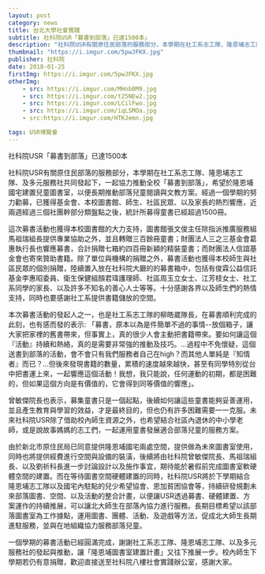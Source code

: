 ```yaml
---
layout: post
category: news
title: 台北大學社會實踐
subtitle: 社科院USR「募書到部落」已達1500本」
description: "社科院USR有關原住民部落的服務部分，本學期在社工系志工隊、隆恩埔志工隊、及多元服務社共同發起下，一起協力推動全校「募書到部落」..."
thumbnail: "https://i.imgur.com/5pwJFKX.jpg"
publisher: 社科院
date: 2018-01-25
firstImg: https://i.imgur.com/5pwJFKX.jpg
otherImg:
    - src: https://i.imgur.com/MHnb0M9.jpg
    - src: https://i.imgur.com/t25NEw2.jpg
    - src: https://i.imgur.com/LCilFwo.jpg
    - src: https://i.imgur.com/iqLSMOa.jpg
    - src:https://i.imgur.com/HTKJemn.jpg

tags: USR博覽會
---
```


社科院USR「募書到部落」已達1500本

社科院USR有關原住民部落的服務部分，本學期在社工系志工隊、隆恩埔志工隊、及多元服務社共同發起下，一起協力推動全校「募書到部落」，希望於隆恩埔國宅建置兒童圖書室，以便長期推動部落兒童閱讀與文教方案。經過一個學期的努力勸募，已獲得基金會、本校圖書館、師生、社區民眾、以及家長的熱烈響應，近兩週經過三個社團幹部分類盤點之後，統計所募得童書已經超過1500冊。

這次募書活動也獲得本校圖書館的大力支持，圖書館張文俊主任除指派推廣服務組馬祖瑞組長提供專業協助之外，並且轉贈三百餘冊童書；財團法人三之三基金會葛惠執行長也響應募書，合計捐贈七箱約四百冊新穎的精裝童書；而財團法人信誼基金會也寄來贊助書籍。除了單位與機構的捐贈之外，募書活動也獲得本校師生與社區民眾的個別捐贈，陸續置入放在社科院大廳的的募書箱中，包括有俊霖公益信託基金李惠昭委員、衛生保健組顏君瑋護理師、社區周玉立女士、江芳枝女士、社工系同學的家長、以及許多不知名的善心人士等等。十分感謝各界以及師生們的熱情支持，同時也要感謝社工系提供書籍儲放的空間。

本次募書活動的發起人之一，也是社工系志工隊的柳皓崴隊長，在募書順利完成的此刻，也有感而發的表示: 「募書，原本以為是件簡單不過的事情--放個箱子，讓大家把家裡的舊書帶來，但事實上，真的很少人會主動把書籍帶來。要如何讓這個『活動』持續和熱絡，真的是需要非常強的推動及技巧。…過程中不免懷疑，這個送書到部落的活動，會不會只有我們服務者自己在high？而其他人單純是『知情者』而已？…但後來發現書籍的數量，累積的速度越來越快，甚至有同學特別從台中把書運上來，一起響應這個活動！我想，我只能說，任何運動的初期，都是困難的，但如果這個方向是有價值的，它會得到同等價值的響應」。

曾敏傑院長也表示，募集童書只是一個起點，後續如何讓這些童書能夠妥善運用，並且產生教育與學習的效益，才是最終目的，但也仍有許多困難需要一一克服。未來社科院USR除了借助校內師生資源之外，也希望結合社區內退休的中小學老師，或是說故事媽媽的志工們，一起運用童書發展適合部落兒童的服務方案。

由於新北市原住民局已同意提供隆恩埔國宅兩處空間，提供做為未來圖書室使用，同時也將提供經費進行空間與設備的裝潢，後續將由社科院曾敏傑院長、馬祖瑞組長、以及劉祈科長進一步討論設計以及施作事宜，期待能於暑假前完成圖書室軟硬體空間的建置。而在等待圖書空間硬體建置的同時，社科院USR將於下學期結合隆恩埔志工隊以及國宅內駐點的兒少希望協會、恩加貧困協會等，持續研發規劃未來部落圖書、空間、以及活動的整合計畫，以便讓USR透過募書、硬體建置、方案運作的持續推展，可以讓北大師生在部落內協力進行服務。長期目標希望以該部落圖書室為工作據點，運用圖書、團體、活動、及遊戲等方法，促成北大師生長期進駐服務，並與在地組織協力服務部落兒童。

一個學期的募書活動已經圓滿完成，謝謝社工系志工隊、隆恩埔志工隊、以及多元服務社的發起與推動，讓「隆恩埔圖書室建置計畫」又往下推展一步。校內師生下學期若仍有意捐贈，歡迎直接送至社科院八樓社會實踐辦公室，感謝大家。